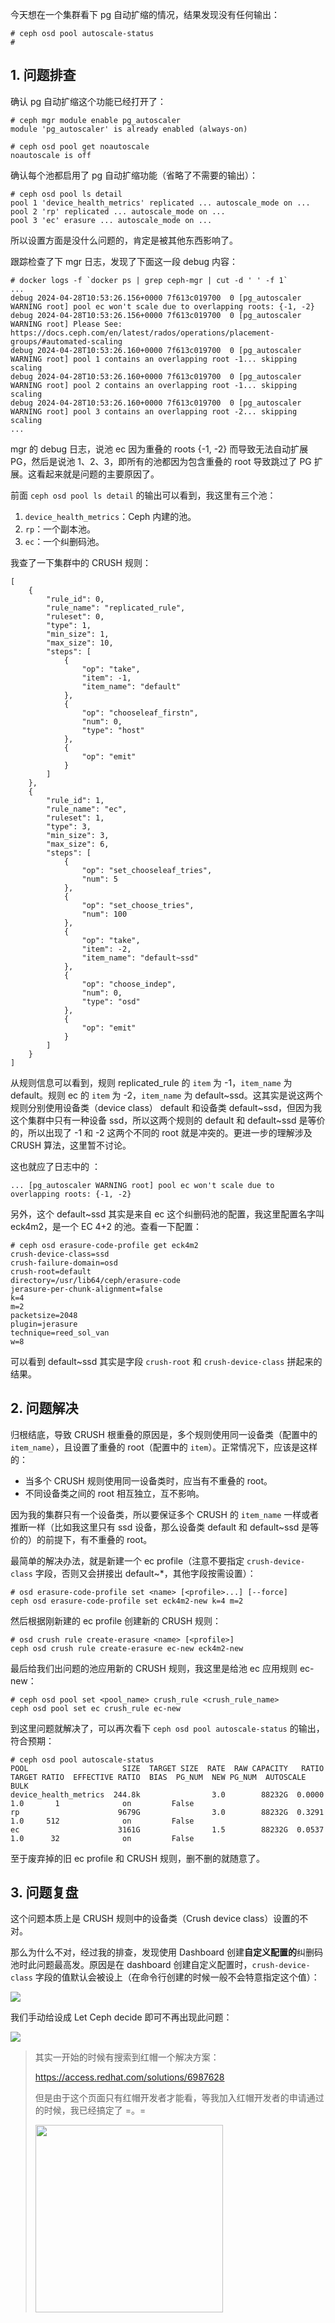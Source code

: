今天想在一个集群看下 pg 自动扩缩的情况，结果发现没有任何输出：

```shell
# ceph osd pool autoscale-status
# 
```



## 1. 问题排查

确认 pg 自动扩缩这个功能已经打开了：

```shell
# ceph mgr module enable pg_autoscaler
module 'pg_autoscaler' is already enabled (always-on)
```

```shell
# ceph osd pool get noautoscale
noautoscale is off
```

确认每个池都启用了 pg 自动扩缩功能（省略了不需要的输出）：

```shell
# ceph osd pool ls detail
pool 1 'device_health_metrics' replicated ... autoscale_mode on ...
pool 2 'rp' replicated ... autoscale_mode on ...
pool 3 'ec' erasure ... autoscale_mode on ...
```

所以设置方面是没什么问题的，肯定是被其他东西影响了。

跟踪检查了下 mgr 日志，发现了下面这一段 debug 内容：

```shell
# docker logs -f `docker ps | grep ceph-mgr | cut -d ' ' -f 1`
...
debug 2024-04-28T10:53:26.156+0000 7f613c019700  0 [pg_autoscaler WARNING root] pool ec won't scale due to overlapping roots: {-1, -2}
debug 2024-04-28T10:53:26.156+0000 7f613c019700  0 [pg_autoscaler WARNING root] Please See: https://docs.ceph.com/en/latest/rados/operations/placement-groups/#automated-scaling
debug 2024-04-28T10:53:26.160+0000 7f613c019700  0 [pg_autoscaler WARNING root] pool 1 contains an overlapping root -1... skipping scaling
debug 2024-04-28T10:53:26.160+0000 7f613c019700  0 [pg_autoscaler WARNING root] pool 2 contains an overlapping root -1... skipping scaling
debug 2024-04-28T10:53:26.160+0000 7f613c019700  0 [pg_autoscaler WARNING root] pool 3 contains an overlapping root -2... skipping scaling
...
```

mgr 的 debug 日志，说池 ec 因为重叠的 roots {-1, -2} 而导致无法自动扩展 PG，然后是说池 1、2、3，即所有的池都因为包含重叠的 root 导致跳过了 PG 扩展。这看起来就是问题的主要原因了。

前面 `ceph osd pool ls detail` 的输出可以看到，我这里有三个池：

1. `device_health_metrics`：Ceph 内建的池。
2. `rp`：一个副本池。
3. `ec`：一个纠删码池。



我查了一下集群中的 CRUSH 规则：

```shell
[
    {
        "rule_id": 0,
        "rule_name": "replicated_rule",
        "ruleset": 0,
        "type": 1,
        "min_size": 1,
        "max_size": 10,
        "steps": [
            {
                "op": "take",
                "item": -1,
                "item_name": "default"
            },
            {
                "op": "chooseleaf_firstn",
                "num": 0,
                "type": "host"
            },
            {
                "op": "emit"
            }
        ]
    },
    {
        "rule_id": 1,
        "rule_name": "ec",
        "ruleset": 1,
        "type": 3,
        "min_size": 3,
        "max_size": 6,
        "steps": [
            {
                "op": "set_chooseleaf_tries",
                "num": 5
            },
            {
                "op": "set_choose_tries",
                "num": 100
            },
            {
                "op": "take",
                "item": -2,
                "item_name": "default~ssd"
            },
            {
                "op": "choose_indep",
                "num": 0,
                "type": "osd"
            },
            {
                "op": "emit"
            }
        ]
    }
]
```



从规则信息可以看到，规则 replicated_rule 的 `item` 为 -1，`item_name` 为 default。规则 ec 的 `item` 为 -2，`item_name` 为 default~ssd。这其实是说这两个规则分别使用设备类（device class） default 和设备类 default~ssd，但因为我这个集群中只有一种设备 ssd，所以这两个规则的 default 和 default~ssd 是等价的，所以出现了 -1 和 -2 这两个不同的 root 就是冲突的。更进一步的理解涉及 CRUSH 算法，这里暂不讨论。

这也就应了日志中的 ：

```shell
... [pg_autoscaler WARNING root] pool ec won't scale due to overlapping roots: {-1, -2}
```



另外，这个 default~ssd 其实是来自 ec 这个纠删码池的配置，我这里配置名字叫 eck4m2，是一个 EC 4+2 的池。查看一下配置：

```shell
# ceph osd erasure-code-profile get eck4m2
crush-device-class=ssd
crush-failure-domain=osd
crush-root=default
directory=/usr/lib64/ceph/erasure-code
jerasure-per-chunk-alignment=false
k=4
m=2
packetsize=2048
plugin=jerasure
technique=reed_sol_van
w=8
```

可以看到 default~ssd 其实是字段 `crush-root` 和 `crush-device-class` 拼起来的结果。



## 2. 问题解决



归根结底，导致 CRUSH 根重叠的原因是，多个规则使用同一设备类（配置中的 `item_name`），且设置了重叠的 root（配置中的 `item`）。正常情况下，应该是这样的：

* 当多个 CRUSH 规则使用同一设备类时，应当有不重叠的 root。
* 不同设备类之间的 root 相互独立，互不影响。



因为我的集群只有一个设备类，所以要保证多个 CRUSH 的 `item_name` 一样或者推断一样（比如我这里只有 ssd 设备，那么设备类 default 和 default~ssd 是等价的）的前提下，有不重叠的 root。

最简单的解决办法，就是新建一个 ec profile（注意不要指定 `crush-device-class` 字段，否则又会拼接出 default~*，其他字段按需设置）：

```shell
# osd erasure-code-profile set <name> [<profile>...] [--force]
ceph osd erasure-code-profile set eck4m2-new k=4 m=2
```

然后根据刚新建的 ec profile 创建新的 CRUSH 规则：

```shell
# osd crush rule create-erasure <name> [<profile>] 
ceph osd crush rule create-erasure ec-new eck4m2-new
```

最后给我们出问题的池应用新的 CRUSH 规则，我这里是给池 ec 应用规则 ec-new：

```shell
# ceph osd pool set <pool_name> crush_rule <crush_rule_name>
ceph osd pool set ec crush_rule ec-new
```



到这里问题就解决了，可以再次看下 `ceph osd pool autoscale-status` 的输出，符合预期：

```shell
# ceph osd pool autoscale-status
POOL                     SIZE  TARGET SIZE  RATE  RAW CAPACITY   RATIO  TARGET RATIO  EFFECTIVE RATIO  BIAS  PG_NUM  NEW PG_NUM  AUTOSCALE  BULK   
device_health_metrics  244.8k                3.0        88232G  0.0000                                  1.0       1              on         False  
rp                      9679G                3.0        88232G  0.3291                                  1.0     512              on         False  
ec                      3161G                1.5        88232G  0.0537                                  1.0      32              on         False 
```

至于废弃掉的旧 ec profile 和 CRUSH 规则，删不删的就随意了。



## 3. 问题复盘



这个问题本质上是 CRUSH 规则中的设备类（Crush device class）设置的不对。

那么为什么不对，经过我的排查，发现使用 Dashboard 创建**自定义配置的**纠删码池时此问题最高发。原因是在 dashboard 创建自定义配置时，`crush-device-class` 字段的值默认会被设上（在命令行创建的时候一般不会特意指定这个值）：

![](https://gukaifeng.cn/posts/ceph-16-ming-ling-ceph-osd-pool-autoscale-status-wu-shu-chu-wen-ti-pai-cha-he-jie-jue/ceph-16-ming-ling-ceph-osd-pool-autoscale-status-wu-shu-chu-wen-ti-pai-cha-he-jie-jue_1.png)

我们手动给设成 Let Ceph decide 即可不再出现此问题：

![](https://gukaifeng.cn/posts/ceph-16-ming-ling-ceph-osd-pool-autoscale-status-wu-shu-chu-wen-ti-pai-cha-he-jie-jue/ceph-16-ming-ling-ceph-osd-pool-autoscale-status-wu-shu-chu-wen-ti-pai-cha-he-jie-jue_2.png)



> 其实一开始的时候有搜索到红帽一个解决方案：
>
> https://access.redhat.com/solutions/6987628
>
> 但是由于这个页面只有红帽开发者才能看，等我加入红帽开发者的申请通过的时候，我已经搞定了 =。=
>
> <img width=300px src="https://gukaifeng.cn/posts/ceph-16-ming-ling-ceph-osd-pool-autoscale-status-wu-shu-chu-wen-ti-pai-cha-he-jie-jue/ceph-16-ming-ling-ceph-osd-pool-autoscale-status-wu-shu-chu-wen-ti-pai-cha-he-jie-jue_3.jpg" />